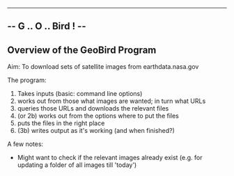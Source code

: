 ----------------------
-- G .. O .. Bird ! --
----------------------

Overview of the GeoBird Program
-------------------------------

Aim: To download sets of satellite images from earthdata.nasa.gov

The program:
1. Takes inputs (basic: command line options)
2. works out from those what images are wanted; in turn what URLs
3. queries those URLs and downloads the relevant files
4. (or 2b) works out from the options where to put the files
5. puts the files in the right place
6. (3b) writes output as it's working (and when finished?)

A few notes:
- Might want to check if the relevant images already exist (e.g. for updating a
  folder of all images till 'today')


